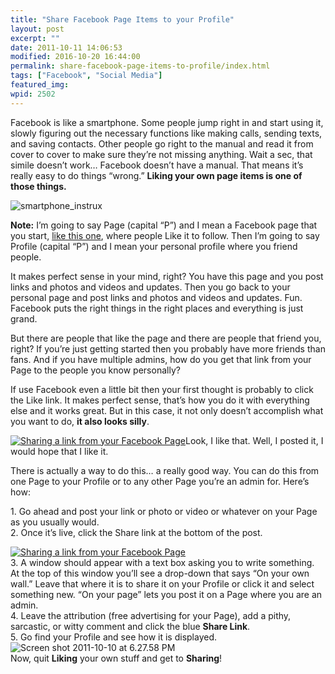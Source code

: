 ```yaml
---
title: "Share Facebook Page Items to your Profile"
layout: post
excerpt: ""
date: 2011-10-11 14:06:53
modified: 2016-10-20 16:44:00
permalink: share-facebook-page-items-to-profile/index.html
tags: ["Facebook", "Social Media"]
featured_img:
wpid: 2502
---
```



Facebook is like a smartphone. Some people jump right in and start using it, slowly figuring out the necessary functions like making calls, sending texts, and saving contacts. Other people go right to the manual and read it from cover to cover to make sure they’re not missing anything. Wait a sec, that simile doesn’t work… Facebook doesn’t have a manual. That means it’s really easy to do things “wrong.” **Liking your own page items is one of those things.**

![](/_images/2011/10/smartphone_instrux.jpg "smartphone_instrux")

**Note:** I’m going to say Page (capital “P”) and I mean a Facebook page that you start, [like this one](http://facebook.com/joshcanhelppage), where people Like it to follow. Then I’m going to say Profile (capital “P”) and I mean your personal profile where you friend people.

It makes perfect sense in your mind, right? You have this page and you post links and photos and videos and updates. Then you go back to your personal page and post links and photos and videos and updates. Fun. Facebook puts the right things in the right places and everything is just grand.

But there are people that like the page and there are people that friend you, right? If you’re just getting started then you probably have more friends than fans. And if you have multiple admins, how do you get that link from your Page to the people you know personally?

If use Facebook even a little bit then your first thought is probably to click the Like link. It makes perfect sense, that’s how you do it with everything else and it works great. But in this case, it not only doesn’t accomplish what you want to do, **it also looks silly**.

[![Sharing a link from your Facebook Page](/_images/2011/10/fb_ilikeme.png "fb_ilikeme")](http://wpdrudge.com?page=post_link)Look, I like that. Well, I posted it, I would hope that I like it.

There is actually a way to do this… a really good way. You can do this from one Page to your Profile or to any other Page you’re an admin for. Here’s how:

1\. Go ahead and post your link or photo or video or whatever on your Page as you usually would.  
2\. Once it’s live, click the Share link at the bottom of the post.

[![Sharing a link from your Facebook Page](/_images/2011/10/fb_share_link.png "fb_share_link")](http://wpdrudge.com?page=post_link)  
3\. A window should appear with a text box asking you to write something. At the top of this window you’ll see a drop-down that says “On your own wall.” Leave that where it is to share it on your Profile or click it and select something new. “On your page” lets you post it on a Page where you are an admin.  
4\. Leave the attribution (free advertising for your Page), add a pithy, sarcastic, or witty comment and click the blue **Share Link**.  
5\. Go find your Profile and see how it is displayed.  
![](/_images/2011/10/Screen-shot-2011-10-10-at-6.27.58-PM.png "Screen shot 2011-10-10 at 6.27.58 PM")  
Now, quit **Liking** your own stuff and get to **Sharing**!
